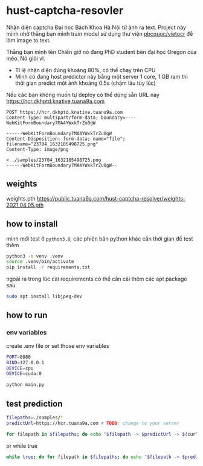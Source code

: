 # hust-captcha-resovler

Nhận diện captcha Đại học Bách Khoa Hà Nội từ ảnh ra text. Project này mình nhờ thằng bạn mình train model sử dụng thư viện [pbcquoc/vietocr](https://github.com/pbcquoc/vietocr) để làm image to text.

Thằng bạn mình tên Chiến giờ nó đang PhD student bên đại học Oregon của mẽo. Nó giỏi vl.

- Tỉ lệ nhận diện đúng khoảng 80%, có thể chạy trên CPU
- Mình có đang host predictor này bằng một server 1 core, 1 GB ram thì thời gian predict một ảnh khoảng 0.5s (chậm lâu tùy lúc)

Nếu các bạn không muốn tự deploy có thể dùng sẵn URL này https://hcr.dkhptd.knative.tuana9a.com

```http
POST https://hcr.dkhptd.knative.tuana9a.com
Content-Type: multipart/form-data; boundary=----WebKitFormBoundary7MA4YWxkTrZu0gW

------WebKitFormBoundary7MA4YWxkTrZu0gW
Content-Disposition: form-data; name="file"; filename="23704_1632185498725.png"
Content-Type: image/png

< ./samples/23704_1632185498725.png
------WebKitFormBoundary7MA4YWxkTrZu0gW--
```

## weights

weights.pth https://public.tuana9a.com/hust-captcha-resolver/weights-2021.04.05.pth

## how to install

mình mới test ở `python3.8`, các phiên bản python khác cần thời gian để test thêm

```bash
python3 -m venv .venv
source .venv/bin/activate
pip install -r requirements.txt
```

ngoài ra trong lúc cài requirements có thể cần cài thêm các apt package sau

```bash
sudo apt install libjpeg-dev
```

## how to run

### env variables

create .env file or set those env variables

```bash
PORT=8080
BIND=127.0.0.1
DEVICE=cpu
DEVICE=cuda:0
```

```bash
python main.py
```

## test prediction

```bash
filepaths=./samples/*
predictUrl=https://hcr.tuana9a.com # TODO: change to your server
```

```bash
for filepath in $filepaths; do echo "$filepath -> $predictUrl -> $(curl -s -X POST "$predictUrl" -F "file=@$filepath")"; done
```

or while true

```bash
while true; do for filepath in $filepaths; do echo "$filepath -> $predictUrl -> $(curl -s -X POST "$predictUrl" -F "file=@$filepath")"; done; done
```
